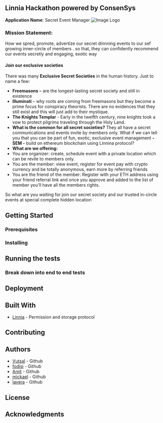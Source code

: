 ## Linnia Hackathon powered by ConsenSys


**Application Name**: Secret Event Manager
![Image Logo](https://github.com/vutsalsinghal/linnia-hackathon/blob/master/Word%20Art.jpeg)

### Mission Statement:
How we spred, promote, advertize our secret dinnning events
to our sef growing inner-circle of members . so that, they can confidently recommend
our events secretly and engaging, exotic way


#### Join our exclusive societies
There was many **Exclusive Secret Societies** in the human history. Just to name a few:
* **Freemasons** – are the longest-lasting secret society and still in existence
* **Illuminati** – why roots are coming from freemasons but they become a prime focus for conspiracy theorists. There are no evidences that they still exist and this will just add to their mystique.
* **The Knights Templar** - Early in the twelfth century, nine knights took a vow to protect pilgrims traveling through the Holy Land.
* **What is the common for all secret societies?**  They all have a secret communications and events invite by members only. What if we can tell you that you can be part of fun, exotic, exclusive event management **- SEM -** build on ethereum blockchain using Linnina protocol?
* **What are we offering:**
* You are organizer: create, schedule event with a private location which can be revile to members only.
* You are the member: view event, register for event pay with crypto currency and be totally anonymous, earn more by referring friends
* You are the friend of the member: Register with your ETH address using your friend referral link and once you approve and added to the list of member you’ll have all the members rights.

So what are you waiting for join our secret society and our trusted in-circle events at special complete hidden location

                                         


## Getting Started


### Prerequisites

### Installing

## Running the tests

### Break down into end to end tests

## Deployment

## Built With

* [Linnia](https://github.com/ConsenSys/linnia-box) - Permission and storage protocol


## Contributing

## Authors
* [Vutsal](https://medium.com/linnia/linnia-f4f139a795ef) - Github
* [fodisi](https://github.com/fodisi) - Github
* [Amit](https://github.com/panghalamit) - Github
* [mickael](https://github.com/mickaelgermemont) - Github
* [lavera](https://github.com/laveradesign) - Github


## License


## Acknowledgments

